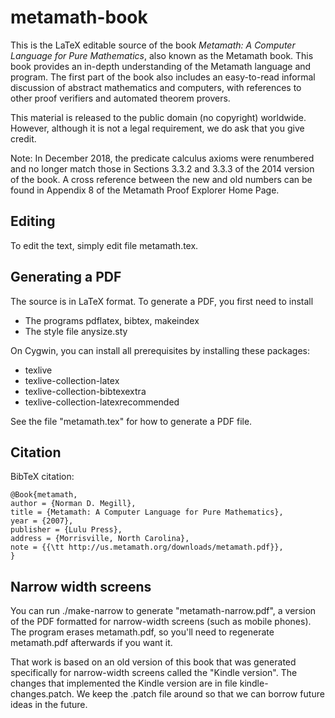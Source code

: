 # metamath-book

This is the LaTeX editable source of the book
_Metamath: A Computer Language for Pure Mathematics_,
also known as the Metamath book.
This book provides an in-depth understanding of the Metamath language and
program. The first part of the book also includes an easy-to-read informal
discussion of abstract mathematics and computers, with references to
other proof verifiers and automated theorem provers.

This material is released to the public domain (no copyright) worldwide.
However, although it is not a legal requirement, we do ask that you
give credit.

Note: In December 2018, the predicate calculus axioms were renumbered and
no longer match those in Sections 3.3.2 and 3.3.3 of the 2014 version
of the book. A cross reference between the new and old numbers can be
found in Appendix 8 of the Metamath Proof Explorer Home Page.

## Editing

To edit the text, simply edit file metamath.tex.

## Generating a PDF

The source is in LaTeX format.
To generate a PDF, you first need to install

- The programs pdflatex, bibtex, makeindex
- The style file anysize.sty

On Cygwin, you can install all prerequisites by installing these packages:

- texlive
- texlive-collection-latex
- texlive-collection-bibtexextra
- texlive-collection-latexrecommended

See the file "metamath.tex" for how to generate a PDF file.

## Citation

BibTeX citation:

~~~~
@Book{metamath,
author = {Norman D. Megill},
title = {Metamath: A Computer Language for Pure Mathematics},
year = {2007},
publisher = {Lulu Press},
address = {Morrisville, North Carolina},
note = {{\tt http://us.metamath.org/downloads/metamath.pdf}},
}
~~~~

## Narrow width screens

You can run ./make-narrow to generate "metamath-narrow.pdf",
a version of the PDF formatted for
narrow-width screens (such as mobile phones).
The program erases metamath.pdf, so you'll need to regenerate metamath.pdf
afterwards if you want it.

That work is based on
an old version of this book that was generated specifically for
narrow-width screens called the "Kindle version".
The changes that implemented the Kindle version are in
file kindle-changes.patch.  We keep the .patch file around so that
we can borrow future ideas in the future.
